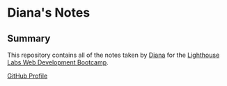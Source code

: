 # Diana's Notes

## Summary

This repository contains all of the notes taken by [Diana](https://github.com/procadiana) for the [Lighthouse Labs Web Development Bootcamp](https://lighthouselabs.ca).

[GitHub Profile](https://github.com/procadiana)

